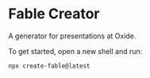# Fable Creator

A generator for presentations at Oxide.

To get started, open a new shell and run:

```sh
npx create-fable@latest
```

